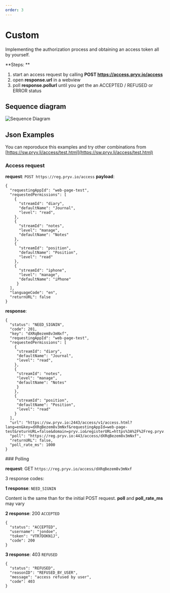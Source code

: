 ```yaml
---
order: 3
---
```


# Custom

Implementing the authorization process and obtaining an access token all by yourself.

**Steps: **

1. start an access request by calling **POST https://access.pryv.io/access**
2. open **response.url**  in a webview
3. poll **response.pollurl** ﻿until you get the an ACCEPTED / REFUSED or ERROR status

## Sequence diagram

![Sequence Diagram](custom-sequence.png)

## Json Examples
You can reporoduce this examples and try other combinations
from [https://sw.pryv.li/access/test.html](https://sw.pryv.li/access/test.html)


### Access request

**request**: `POST https://reg.pryv.io/access`
**payload**:

```
{
  "requestingAppId": "web-page-test",
  "requestedPermissions": [
    {
      "streamId": "diary",
      "defaultName": "Journal",
      "level": "read",
    },
    {
      "streamId": "notes",
      "level": "manage",
      "defaultName": "Notes"
    },
    {
      "streamId": "position",
      "defaultName": "Position",
      "level": "read"
    },
    {
      "streamId": "iphone",
      "level": "manage",
      "defaultName": "iPhone"
     }
  ],
  "languageCode": "en",
  "returnURL": false
}
```


**response**:

```
{
  "status": "NEED_SIGNIN",
  "code": 201,
  "key": "dXRqBezem8v3mNxf",
  "requestingAppId": "web-page-test",
  "requestedPermissions": [
    {
     "streamId": "diary",
     "defaultName": "Journal",
     "level": "read",
    },
    {
     "streamId": "notes",
     "level": "manage",
     "defaultName": "Notes"
     }
    },
    {
     "streamId": "position",
     "defaultName": "Position",
     "level": "read"
    }
  ],
  "url": "https://sw.pryv.io:2443/access/v1/access.html?lang=en&key=dXRqBezem8v3mNxf&requestingAppId=web-page-test&returnURL=false&domain=pryv.io&registerURL=https%3A%2F%2Freg.pryv.io%3A443&requestedPermissions=%5B%7B%22streamId%22%3A%22diary%22%2C%22defaultName%22%3A%22Journal%22%2C%22level%22%3A%22read%22%2C%22folderPermissions%22%3A%5B%7B%22streamId%22%3A%22notes%22%2C%22level%22%3A%22manage%22%2C%22defaultName%22%3A%22Notes%22%7D%5D%7D%2C%7B%22streamId%22%3A%22position%22%2C%22defaultName%22%3A%22Position%22%2C%22level%22%3A%22read%22%2C%22folderPermissions%22%3A%5B%7B%22streamId%22%3A%22iphone%22%2C%22level%22%3A%22manage%22%2C%22defaultName%22%3A%22iPhone%22%7D%5D%7D%5D",
  "poll": "https://reg.pryv.io:443/access/dXRqBezem8v3mNxf",
  "returnURL": false,
  "poll_rate_ms": 1000
}
```


### Polling

**request**: GET `https://reg.pryv.io/access/dXRqBezem8v3mNxf`

3 response codes:

**1 response**: `NEED_SIGNIN`

Content is the same than for the initial POST request.
**poll** and **poll_rate_ms** may vary

**2 response**: 200 `ACCEPTED`

```
{
  "status": "ACCEPTED",
  "username": "jondoe",
  "token": "VTR7DOKN1J",
  "code": 200
}
```

**3 response**: 403 `REFUSED`

```
{
  "status": "REFUSED",
  "reasonID": "REFUSED_BY_USER",
  "message": "access refused by user",
  "code": 403
}
```


